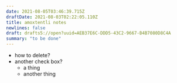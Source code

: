 ```yaml
---
date: 2021-08-05T03:46:39.715Z
draftDate: 2021-08-03T02:22:05.110Z
title: amoxtentli notes
newlines: false
draft: drafts5://open?uuid=AEB37E6C-DDD5-43C2-9667-B4B7080D8C4A
summary: "to be done"
---
```



-  how to delete?
-  another check box?
    - a thing
    - another thing
